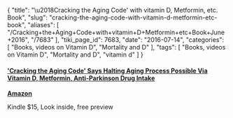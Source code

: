 {
    "title": "\u2018Cracking the Aging Code' with vitamin D, Metformin, etc. Book",
    "slug": "cracking-the-aging-code-with-vitamin-d-metformin-etc-book",
    "aliases": [
        "/Cracking+the+Aging+Code+with+vitamin+D+Metformin+etc+Book+June+2016",
        "/7683"
    ],
    "tiki_page_id": 7683,
    "date": "2016-07-14",
    "categories": [
        "Books, videos on Vitamin D",
        "Mortality and D"
    ],
    "tags": [
        "Books, videos on Vitamin D",
        "Mortality and D",
        "vitamin d"
    ]
}


#### ['Cracking the Aging Code' Says Halting Aging Process Possible Via Vitamin D, Metformin, Anti-Parkinson Drug Intake](http://www.universityherald.com/articles/34098/20160714/cracking-the-aging-code-says-halting-aging-process-possible-via-vitamin-d-metformin-anti-parkinson-drug-intake.htm)

 **[Amazon](https://www.amazon.com/gp/product/1250061709/ref=as_li_qf_sp_asin_il_tl?ie=UTF8&tag=sciencenews06-20&camp=1789&creative=9325&linkCode=as2&creativeASIN=1250061709&linkId=7cf4531e0ebfb9584263378db57d11e7)** 

Kindle $15, Look inside, free preview